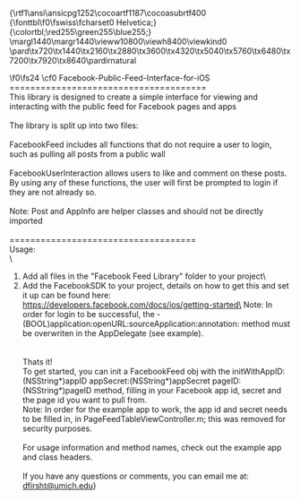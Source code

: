 {\rtf1\ansi\ansicpg1252\cocoartf1187\cocoasubrtf400
{\fonttbl\f0\fswiss\fcharset0 Helvetica;}
{\colortbl;\red255\green255\blue255;}
\margl1440\margr1440\vieww10800\viewh8400\viewkind0
\pard\tx720\tx1440\tx2160\tx2880\tx3600\tx4320\tx5040\tx5760\tx6480\tx7200\tx7920\tx8640\pardirnatural

\f0\fs24 \cf0 Facebook-Public-Feed-Interface-for-iOS\
======================================\
This library is designed to create a simple interface for viewing and interacting with the public feed for Facebook pages and apps\
\
The library is split up into two files:\
\
FacebookFeed includes all functions that do not require a user to login, such as pulling all posts from a public wall\
\
FacebookUserInteraction allows users to like and comment on these posts. By using any of these functions, the user will first be prompted to login if they are not already so.\
\
Note: Post and AppInfo are helper classes and should not be directly imported\
\
====================================\
Usage:\
\
1. Add all files in the "Facebook Feed Library" folder to your project\
2. Add the FacebookSDK to your project, details on how to get this and set it up can be found here: https://developers.facebook.com/docs/ios/getting-started\
Note: In order for login to be successful, the - (BOOL)application:openURL:sourceApplication:annotation: method must be overwriten in the AppDelegate (see example).\
\
\
Thats it!\
To get started, you can init a FacebookFeed obj with the initWithAppID:(NSString*)appID appSecret:(NSString*)appSecret pageID:(NSString*)pageID method, filling in your Facebook app id, secret and the page id you want to pull from.\
Note: In order for the example app to work, the app id and secret needs to be filled in, in PageFeedTableViewController.m; this was removed for security purposes.\
\
For usage information and method names, check out the example app and class headers.\
\
If you have any questions or comments, you can email me at: dfirsht@umich.edu}